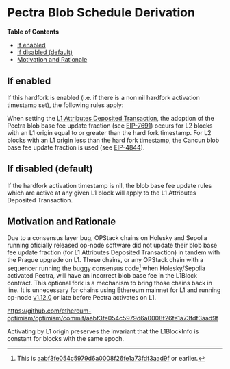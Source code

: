 # Pectra Blob Schedule Derivation

<!-- START doctoc generated TOC please keep comment here to allow auto update -->
<!-- DON'T EDIT THIS SECTION, INSTEAD RE-RUN doctoc TO UPDATE -->

**Table of Contents**

- [If enabled](#if-enabled)
- [If disabled (default)](#if-disabled-default)
- [Motivation and Rationale](#motivation-and%C2%A0rationale)

<!-- END doctoc generated TOC please keep comment here to allow auto update -->

## If enabled

If this hardfork is enabled (i.e. if there is a non nil hardfork activation timestamp set), the following rules apply:

When setting the [L1 Attributes Deposited Transaction](../../glossary.md#l1-attributes-deposited-transaction),
the adoption of the Pectra blob base fee update fraction
(see [EIP-7691](https://github.com/ethereum/EIPs/blob/master/EIPS/eip-7691.md))
occurs for L2 blocks with an L1 origin equal to or greater than the hard fork timestamp.
For L2 blocks with an L1 origin less than the hard fork timestamp, the Cancun blob base fee update fraction is used
(see [EIP-4844](https://github.com/ethereum/EIPs/blob/master/EIPS/eip-4844.md)).

## If disabled (default)

If the hardfork activation timestamp is nil, the blob base fee update rules which are active
at any given L1 block will apply to the L1 Attributes Deposited Transaction.

## Motivation and Rationale

Due to a consensus layer bug, OPStack chains on Holesky and Sepolia running oficially released op-node software
did not update their blob base fee update fraction (for L1 Attributes Deposited Transaction)
in tandem with the Prague upgrade on L1. These chains, or any OPStack chain with a sequencer running
the buggy consensus code[^1] when Holesky/Sepolia activated Pectra,
will have an incorrect blob base fee in the L1Block contract.
This optional fork is a mechanism to bring those chains back in line.
It is unnecessary for chains using Ethereum mainnet for L1 and running op-node [v1.12.0](https://github.com/ethereum-optimism/optimism/releases/tag/op-node%2Fv1.12.0) or late before Pectra activates on L1.

https://github.com/ethereum-optimism/optimism/commit/aabf3fe054c5979d6a0008f26fe1a73fdf3aad9f

Activating by L1 origin preserves the invariant that the L1BlockInfo is constant for blocks with the same epoch.

[^1]:
    This is [aabf3fe054c5979d6a0008f26fe1a73fdf3aad9f](https://github.com/ethereum-optimism/optimism/commit/aabf3fe054c5979d6a0008f26fe1a73fdf3aad9f)
    or earlier.
